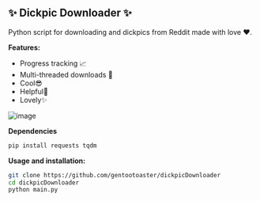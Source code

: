 ## ✨ Dickpic Downloader ✨
Python script for downloading and dickpics from Reddit made with love ❤.

**Features:**
- Progress tracking 📈
- Multi-threaded downloads 🚀
- Cool😎
- Helpful💖
- Lovely✨

![image](https://github.com/user-attachments/assets/cd37837c-2618-43bf-9539-97465ca10966)

**Dependencies**
```bash
pip install requests tqdm
```

**Usage and installation:**
```bash
git clone https://github.com/gentootoaster/dickpicDownloader
cd dickpicDownloader
python main.py
```
